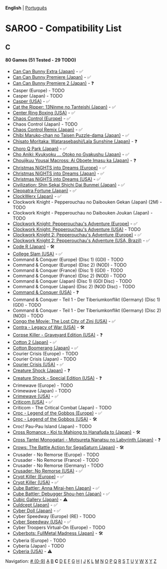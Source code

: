 **English** | [Português](../pt-br/C.md)

# SAROO - Compatibility List

## C

#### 80 Games (51 Tested - 29 TODO)

- [Can Can Bunny Extra (Japan)](../../../Regions/Retails/Japan/T-19706G/01/README.md) - :white_check_mark:
- [Can Can Bunny Premiere (Japan)](../../../Regions/Retails/Japan/T-19701G/01/README.md) - :white_check_mark:
- [Can Can Bunny Premiere 2 (Japan)](../../../Regions/Retails/Japan/T-19703G/01/README.md) - :question:
- Casper (Europe) - TODO
- Casper (Japan) - TODO
- [Casper (USA)](../../../Regions/Retails/USA/T-12512H/01/README.md) - :white_check_mark:
- [Cat the Ripper: 13Ninme no Tanteishi (Japan)](../../../Regions/Retails/Japan/T-35701G/01/README.md) - :white_check_mark:
- [Center Ring Boxing (USA)](../../../Regions/Retails/USA/T-6005H/01/README.md) - :white_check_mark:
- [Chaos Control (Europe)](../../../Regions/Retails/Europe/T-15102H/01/README.md) - :white_check_mark:
- Chaos Control (Japan) - TODO
- [Chaos Control Remix (Japan)](../../../Regions/Retails/Japan/T-7006G/01/README.md) - :white_check_mark:
- [Chibi Maruko-chan no Taisen Puzzle-dama (Japan)](../../../Regions/Retails/Japan/T-9507G/01/README.md) - :white_check_mark:
- [Chisato Moritaka: Watarasebashi/Lala Sunshine (Japan)](../../../Regions/Retails/Japan/GS-9172/01/README.md) - :question:
- [Choro Q Park (Japan)](../../../Regions/Retails/Japan/T-10314G/01/README.md) - :white_check_mark:
- [Cho Aniki: Kyukyoku ... Otoko no Gyakushu (Japan)](../../../Regions/Retails/Japan/T-2503G/01/README.md) - :white_check_mark:
- [Choujikuu Yousai Macross: Ai Oboete Imasu ka (Japan)](../../../Regions/Retails/Japan/T-23403G/01/README.md) - :question:
- [Christmas NiGHTS into Dreams (Europe)](../../../Regions/Retails/Europe/610-6483/01/README.md) - :white_check_mark:
- [Christmas NiGHTS into Dreams (Japan)](../../../Regions/Retails/Japan/610-6431/01/README.md) - :white_check_mark:
- [Christmas NiGHTS into Dreams (USA)](../../../Regions/Retails/USA/MK-81067/01/README.md) - :white_check_mark:
- [Civilization: Shin Sekai Shichi Dai Bunmei (Japan)](../../../Regions/Retails/Japan/T-2003G/01/README.md) - :white_check_mark:
- [Cleopatra Fortune (Japan)](../../../Regions/Retails/Japan/T-1108G/01/README.md) - :white_check_mark:
- [ClockWerx (Japan)](../../../Regions/Retails/Japan/T-22302G/01/README.md) - :white_check_mark:
- Clockwork Knight - Pepperouchau no Daibouken Gekan (Japan) (2M) - TODO
- Clockwork Knight - Pepperouchau no Daibouken Joukan (Japan) - TODO
- [Clockwork Knight: Pepperouchau's Adventure (Europe)](../../../Regions/Retails/Europe/MK-81007/01/README.md) - :white_check_mark:
- [Clockwork Knight: Pepperouchau's Adventure (USA)](../../../Regions/Retails/USA/MK-81007/01/README.md) - TODO
- [Clockwork Knight 2: Pepperouchau's Adventure (Europe)](../../../Regions/Retails/Europe/MK-81021/01/README.md) - :white_check_mark:
- [Clockwork Knight 2: Pepperouchau's Adventure (USA, Brazil)](../../../Regions/Retails/USA/MK-81036/01/README.md) - :white_check_mark:
- [Code R (Japan)](../../../Regions/Retails/Japan/T-23502G/01/README.md) - :hammer_and_wrench:
- [College Slam (USA)](../../../Regions/Retails/USA/T-8111H/01/README.md) - :white_check_mark:
- Command & Conquer (Europe) (Disc 1) (GDI) - TODO
- Command & Conquer (Europe) (Disc 2) (NOD) - TODO
- Command & Conquer (France) (Disc 1) (GDI) - TODO
- Command & Conquer (France) (Disc 2) (NOD) - TODO
- Command & Conquer (Japan) (Disc 1) (GDI Disc) - TODO
- Command & Conquer (Japan) (Disc 2) (NOD Disc) - TODO
- [Command & Conquer (USA)](../../../Regions/Retails/USA/T-7028H/01/README.md) - :question:
- Command & Conquer - Teil 1 - Der Tiberiumkonflikt (Germany) (Disc 1) (GDI) - TODO
- Command & Conquer - Teil 1 - Der Tiberiumkonflikt (Germany) (Disc 2) (NOD) - TODO
- [Congo the Movie: The Lost City of Zinj (USA)](../../../Regions/Retails/USA/MK-81010/01/README.md) - :white_check_mark:
- [Contra - Legacy of War (USA)](../../../Regions/Retails/USA/T-9507H/01/README.md) - :hammer_and_wrench:
- [Corpse Killer - Graveyard Edition (USA)](../../../Regions/Retails/USA/T-16201H/01/README.md) - :question:
- [Cotton 2 (Japan)](../../../Regions/Retails/Japan/T-9904G/01/README.md) - :white_check_mark:
- [Cotton Boomerang (Japan)](../../../Regions/Retails/Japan/T-9906G/01/README.md) - :white_check_mark:
- Courier Crisis (Europe) - TODO
- Courier Crisis (Japan) - TODO
- [Courier Crisis (USA)](../../../Regions/Retails/USA/T-25415H/01/README.md) - :white_check_mark:
- [Creature Shock (Japan)](../../../Regions/Retails/Japan/T-1303G/01/README.md) - :question:
- [Creature Shock - Special Edition (USA)](../../../Regions/Retails/USA/T-01304H/01/README.md) - :question:
- Crimewave (Europe) - TODO
- Crimewave (Japan) - TODO
- [Crimewave (USA)](../../../Regions/Retails/USA/T-8807H/01/README.md) - :white_check_mark:
- [Criticom (USA)](../../../Regions/Retails/USA/T-2302H/01/README.md) - :white_check_mark:
- Criticom - The Critical Combat (Japan) - TODO
- [Croc - Legend of the Gobbos (Europe)](../../../Regions/Retails/Europe/T-5029H-50/01/README.md) - :white_check_mark:
- [Croc - Legend of the Gobbos (USA)](../../../Regions/Retails/USA/T-5029H-50/01/README.md) - :hammer_and_wrench:
- Croc! Pau-Pau Island (Japan) - TODO
- [Cross Romance - Koi to Mahjong to Hanafuda to (Japan)](../../../Regions/Retails/Japan/T-7103G/01/README.md) - :hammer_and_wrench:
- [Cross Tantei Monogatari - Motsureta Nanatsu no Labyrinth (Japan)](../../../Regions/Retails/Japan/T-36401G/01/README.md) - :question:
- [Crows: The Battle Action for SegaSaturn (Japan)](../../../Regions/Retails/Japan/T-16806G/01/README.md) - :hammer_and_wrench:
- Crusader - No Remorse (Europe) - TODO
- Crusader - No Remorse (France) - TODO
- Crusader - No Remorse (Germany) - TODO
- [Crusader: No Remorse (USA)](../../../Regions/Retails/USA/T-5014H/01/README.md) - :white_check_mark:
- [Crypt Killer (Europe)](../../../Regions/Retails/Europe/T-9509H-50/01/README.md) - :white_check_mark:
- [Crypt Killer (USA)](../../../Regions/Retails/USA/T-9509H/01/README.md) - :white_check_mark:
- [Cube Battler: Anna Mirai-hen (Japan)](../../../Regions/Retails/Japan/T-21006G/01/README.md) - :white_check_mark:
- [Cube Battler: Debugger Shou-hen (Japan)](../../../Regions/Retails/Japan/T-21004G/01/README.md) - :white_check_mark:
- [Cubic Gallery (Japan)](../../../Regions/Retails/Japan/T-19401G/01/README.md) - :warning:
- [Culdcept (Japan)](../../../Regions/Retails/Japan/T-31401G/01/README.md) - :white_check_mark:
- [Cyber Doll (Japan)](../../../Regions/Retails/Japan/T-22401G/01/README.md) - :white_check_mark:
- Cyber Speedway (Europe) (RE) - TODO
- [Cyber Speedway (USA)](../../../Regions/Retails/USA/MK-81204/01/README.md) - :white_check_mark:
- Cyber Troopers Virtual-On (Europe) - TODO
- [Cyberbots: FullMetal Madness (Japan)](../../../Regions/Retails/Japan/MK-81072/01/README.md) - :hammer_and_wrench:
- Cyberia (Europe) - TODO
- Cyberia (Japan) - TODO
- [Cyberia (USA)](../../../Regions/Retails/USA/T-12508H/01/README.md) - :warning:

Navigation:
[# (0-9)](./09.md) [A](./A.md) [B](./B.md) **C** [D](./D.md) [E](./E.md) [F](./F.md) [G](./G.md) [H](./H.md) [I](./I.md) [J](./J.md) [K](./K.md) [L](./L.md) [M](./M.md) [N](./N.md) [O](./O.md) [P](./P.md) [Q](./Q.md) [R](./R.md) [S](./S.md) [T](./T.md) [U](./U.md) [V](./V.md) [W](./W.md) [X](./X.md) [Y](./Y.md) [Z](./Z.md)

